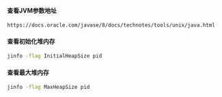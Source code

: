 #### 查看JVM参数地址
```
https://docs.oracle.com/javase/8/docs/technotes/tools/unix/java.html
```
#### 查看初始化堆内存
```sh
jinfo -flag InitialHeapSize pid
```
#### 查看最大堆内存
```sh
jinfo -flag MaxHeapSize pid
```
